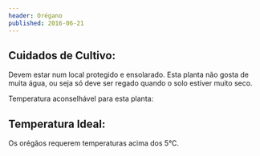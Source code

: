 ```yaml
---
header: Orégano 
published: 2016-06-21
---
```



## Cuidados de Cultivo:


Devem estar num local protegido e ensolarado.  Esta planta não gosta de muita água, ou seja só deve ser regado quando o solo estiver muito seco.

Temperatura aconselhável para esta planta:

## Temperatura Ideal: 
Os orégãos requerem temperaturas acima dos 5°C.

